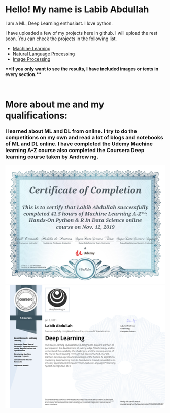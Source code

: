 <h1>Hello! My name is Labib Abdullah</h1>
<p>I am a ML, Deep Learning enthusiast. I love python.</p>
<p>I have uploaded a few of my projects here in github. I will upload the rest soon. You can check the projects in the following list.</p>

<ul>
	<li><a href="https://github.com/Labib444/AI-Projects/tree/main/Machine%20Learning%20Projects/Titanic%20Competition%20(Kaggle)">Machine Learning</a></li>
	<li><a href="https://github.com/Labib444/AI-Projects/tree/main/NLP%20Projects/">Natural Language Processing</a></li>
	<li><a href="https://github.com/Labib444/AI-Projects/tree/main/Image%20Processing%20Projects">Image Processing</a></li>
</ul>

<p><b>**If you only want to see the results, I have included images or texts in every section.**</b></p>

</br>

<h1>More about me and my qualifications:</h1>
<h3>I learned about ML and DL from online. I try to do the competitions on my own and read a lot of blogs and notebooks of ML and DL online. I have completed the Udemy Machine learning A-Z course also completed the Coursera Deep learning course taken by Andrew ng.</h3>
<img src="images/my certificates/udemy.jpg" alt="">
<img src="images/my certificates/coursera.PNG" alt="">



